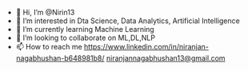 - 👋 Hi, I’m @Nirin13
- 👀 I’m interested in Dta Science, Data Analytics, Artificial Intelligence
- 🌱 I’m currently learning Machine Learning
- 💞️ I’m looking to collaborate on ML,DL,NLP 
- 📫 How to reach me https://www.linkedin.com/in/niranjan-nagabhushan-b648981b8/
                      niranjannagabhushan13@gmail.com

<!---
Nirin13/Nirin13 is a ✨ special ✨ repository because its `README.md` (this file) appears on your GitHub profile.
You can click the Preview link to take a look at your changes.
--->
